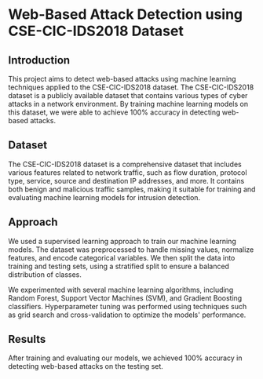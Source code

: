 # Web-Based Attack Detection using CSE-CIC-IDS2018 Dataset

## Introduction
This project aims to detect web-based attacks using machine learning techniques applied to the CSE-CIC-IDS2018 dataset. The CSE-CIC-IDS2018 dataset is a publicly available dataset that contains various types of cyber attacks in a network environment. By training machine learning models on this dataset, we were able to achieve 100% accuracy in detecting web-based attacks.

## Dataset
The CSE-CIC-IDS2018 dataset is a comprehensive dataset that includes various features related to network traffic, such as flow duration, protocol type, service, source and destination IP addresses, and more. It contains both benign and malicious traffic samples, making it suitable for training and evaluating machine learning models for intrusion detection.

## Approach
We used a supervised learning approach to train our machine learning models. The dataset was preprocessed to handle missing values, normalize features, and encode categorical variables. We then split the data into training and testing sets, using a stratified split to ensure a balanced distribution of classes.

We experimented with several machine learning algorithms, including Random Forest, Support Vector Machines (SVM), and Gradient Boosting classifiers. Hyperparameter tuning was performed using techniques such as grid search and cross-validation to optimize the models' performance.

## Results
After training and evaluating our models, we achieved 100% accuracy in detecting web-based attacks on the testing set.
